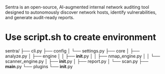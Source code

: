 
Sentra is an open-source, AI-augmented internal network auditing tool designed to autonomously discover network hosts, identify vulnerabilities, and generate audit-ready reports. 

# Use script.sh to create environment

sentra/
├── cli.py
├── config
│   └── settings.py
├── core
│   ├── analyze.py
│   ├── engine
│   │   ├── __init__.py
│   │   ├── nmap_engine.py
│   │   └── scanner_engine.py
│   ├── __init__.py
│   ├── report.py
│   └── scan.py
├── __main__.py
└── plugins
    └── __init__.py
